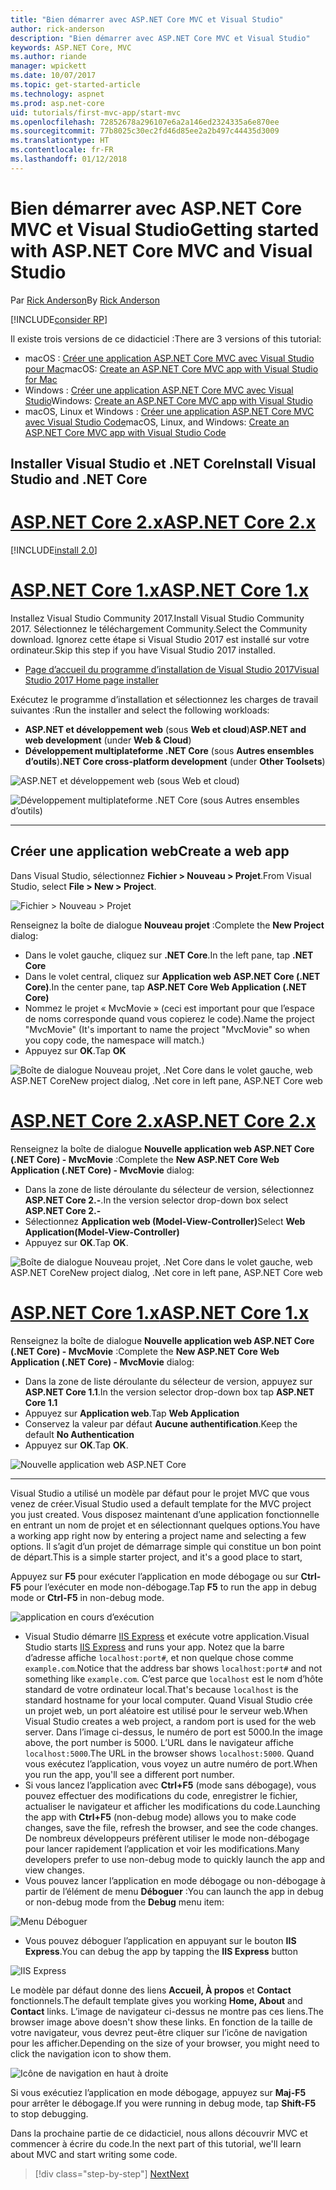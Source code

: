 ```yaml
---
title: "Bien démarrer avec ASP.NET Core MVC et Visual Studio"
author: rick-anderson
description: "Bien démarrer avec ASP.NET Core MVC et Visual Studio"
keywords: ASP.NET Core, MVC
ms.author: riande
manager: wpickett
ms.date: 10/07/2017
ms.topic: get-started-article
ms.technology: aspnet
ms.prod: asp.net-core
uid: tutorials/first-mvc-app/start-mvc
ms.openlocfilehash: 72852678a296107e6a2a146ed2324335a6e870ee
ms.sourcegitcommit: 77b8025c30ec2fd46d85ee2a2b497c44435d3009
ms.translationtype: HT
ms.contentlocale: fr-FR
ms.lasthandoff: 01/12/2018
---
```

# <a name="getting-started-with-aspnet-core-mvc-and-visual-studio"></a><span data-ttu-id="69ea6-104">Bien démarrer avec ASP.NET Core MVC et Visual Studio</span><span class="sxs-lookup"><span data-stu-id="69ea6-104">Getting started with ASP.NET Core MVC and Visual Studio</span></span>

<span data-ttu-id="69ea6-105">Par [Rick Anderson](https://twitter.com/RickAndMSFT)</span><span class="sxs-lookup"><span data-stu-id="69ea6-105">By [Rick Anderson](https://twitter.com/RickAndMSFT)</span></span>

[!INCLUDE[consider RP](../../includes/razor.md)]

<span data-ttu-id="69ea6-106">Il existe trois versions de ce didacticiel :</span><span class="sxs-lookup"><span data-stu-id="69ea6-106">There are 3 versions of this tutorial:</span></span>

* <span data-ttu-id="69ea6-107">macOS : [Créer une application ASP.NET Core MVC avec Visual Studio pour Mac](xref:tutorials/first-mvc-app-mac/start-mvc)</span><span class="sxs-lookup"><span data-stu-id="69ea6-107">macOS: [Create an ASP.NET Core MVC app with Visual Studio for Mac](xref:tutorials/first-mvc-app-mac/start-mvc)</span></span>
* <span data-ttu-id="69ea6-108">Windows : [Créer une application ASP.NET Core MVC avec Visual Studio](xref:tutorials/first-mvc-app/start-mvc)</span><span class="sxs-lookup"><span data-stu-id="69ea6-108">Windows: [Create an ASP.NET Core MVC app with Visual Studio](xref:tutorials/first-mvc-app/start-mvc)</span></span>
* <span data-ttu-id="69ea6-109">macOS, Linux et Windows : [Créer une application ASP.NET Core MVC avec Visual Studio Code](xref:tutorials/first-mvc-app-xplat/start-mvc)</span><span class="sxs-lookup"><span data-stu-id="69ea6-109">macOS, Linux, and Windows: [Create an ASP.NET Core MVC app with Visual Studio Code](xref:tutorials/first-mvc-app-xplat/start-mvc)</span></span>

## <a name="install-visual-studio-and-net-core"></a><span data-ttu-id="69ea6-110">Installer Visual Studio et .NET Core</span><span class="sxs-lookup"><span data-stu-id="69ea6-110">Install Visual Studio and .NET Core</span></span>

# <a name="aspnet-core-2xtabaspnetcore2x"></a>[<span data-ttu-id="69ea6-111">ASP.NET Core 2.x</span><span class="sxs-lookup"><span data-stu-id="69ea6-111">ASP.NET Core 2.x</span></span>](#tab/aspnetcore2x)

[!INCLUDE[install 2.0](../../includes/install2.0.md)]

# <a name="aspnet-core-1xtabaspnetcore1x"></a>[<span data-ttu-id="69ea6-112">ASP.NET Core 1.x</span><span class="sxs-lookup"><span data-stu-id="69ea6-112">ASP.NET Core 1.x</span></span>](#tab/aspnetcore1x)

<span data-ttu-id="69ea6-113">Installez Visual Studio Community 2017.</span><span class="sxs-lookup"><span data-stu-id="69ea6-113">Install Visual Studio Community 2017.</span></span> <span data-ttu-id="69ea6-114">Sélectionnez le téléchargement Community.</span><span class="sxs-lookup"><span data-stu-id="69ea6-114">Select the Community download.</span></span> <span data-ttu-id="69ea6-115">Ignorez cette étape si Visual Studio 2017 est installé sur votre ordinateur.</span><span class="sxs-lookup"><span data-stu-id="69ea6-115">Skip this step if you have Visual Studio 2017 installed.</span></span>

* [<span data-ttu-id="69ea6-116">Page d’accueil du programme d’installation de Visual Studio 2017</span><span class="sxs-lookup"><span data-stu-id="69ea6-116">Visual Studio 2017 Home page installer</span></span>](https://www.visualstudio.com/)

<span data-ttu-id="69ea6-117">Exécutez le programme d’installation et sélectionnez les charges de travail suivantes :</span><span class="sxs-lookup"><span data-stu-id="69ea6-117">Run the installer and select the following workloads:</span></span>

* <span data-ttu-id="69ea6-118">**ASP.NET et développement web** (sous **Web et cloud**)</span><span class="sxs-lookup"><span data-stu-id="69ea6-118">**ASP.NET and web development** (under **Web & Cloud**)</span></span>
* <span data-ttu-id="69ea6-119">**Développement multiplateforme .NET Core** (sous **Autres ensembles d’outils**)</span><span class="sxs-lookup"><span data-stu-id="69ea6-119">**.NET Core cross-platform development** (under **Other Toolsets**)</span></span>

![**ASP.NET et développement web** (sous **Web et cloud**)](start-mvc/_static/web_workload.png)

![**Développement multiplateforme .NET Core** (sous **Autres ensembles d’outils**)](start-mvc/_static/x_plat_wl.png)

---

## <a name="create-a-web-app"></a><span data-ttu-id="69ea6-122">Créer une application web</span><span class="sxs-lookup"><span data-stu-id="69ea6-122">Create a web app</span></span>

<span data-ttu-id="69ea6-123">Dans Visual Studio, sélectionnez **Fichier > Nouveau > Projet**.</span><span class="sxs-lookup"><span data-stu-id="69ea6-123">From Visual Studio, select  **File > New > Project**.</span></span>

![Fichier > Nouveau > Projet](start-mvc/_static/alt_new_project.png)

<span data-ttu-id="69ea6-125">Renseignez la boîte de dialogue **Nouveau projet** :</span><span class="sxs-lookup"><span data-stu-id="69ea6-125">Complete the **New Project** dialog:</span></span>

* <span data-ttu-id="69ea6-126">Dans le volet gauche, cliquez sur **.NET Core**.</span><span class="sxs-lookup"><span data-stu-id="69ea6-126">In the left pane, tap **.NET Core**</span></span>
* <span data-ttu-id="69ea6-127">Dans le volet central, cliquez sur **Application web ASP.NET Core (.NET Core)**.</span><span class="sxs-lookup"><span data-stu-id="69ea6-127">In the center pane, tap **ASP.NET Core Web Application (.NET Core)**</span></span>
* <span data-ttu-id="69ea6-128">Nommez le projet « MvcMovie » (ceci est important pour que l’espace de noms corresponde quand vous copierez le code).</span><span class="sxs-lookup"><span data-stu-id="69ea6-128">Name the project "MvcMovie" (It's important to name the project "MvcMovie" so when you copy code, the namespace will match.)</span></span>
* <span data-ttu-id="69ea6-129">Appuyez sur **OK**.</span><span class="sxs-lookup"><span data-stu-id="69ea6-129">Tap **OK**</span></span>

![<span data-ttu-id="69ea6-130">Boîte de dialogue Nouveau projet, .Net Core dans le volet gauche, web ASP.NET Core</span><span class="sxs-lookup"><span data-stu-id="69ea6-130">New project dialog, .Net core in left pane, ASP.NET Core web</span></span> ](start-mvc/_static/new_project2.png)


# <a name="aspnet-core-2xtabaspnetcore2x"></a>[<span data-ttu-id="69ea6-131">ASP.NET Core 2.x</span><span class="sxs-lookup"><span data-stu-id="69ea6-131">ASP.NET Core 2.x</span></span>](#tab/aspnetcore2x)

<span data-ttu-id="69ea6-132">Renseignez la boîte de dialogue **Nouvelle application web ASP.NET Core (.NET Core) - MvcMovie** :</span><span class="sxs-lookup"><span data-stu-id="69ea6-132">Complete the **New ASP.NET Core Web Application (.NET Core) - MvcMovie** dialog:</span></span>

* <span data-ttu-id="69ea6-133">Dans la zone de liste déroulante du sélecteur de version, sélectionnez **ASP.NET Core 2.-**.</span><span class="sxs-lookup"><span data-stu-id="69ea6-133">In the version selector drop-down box select **ASP.NET Core 2.-**</span></span>
* <span data-ttu-id="69ea6-134">Sélectionnez **Application web (Model-View-Controller)**</span><span class="sxs-lookup"><span data-stu-id="69ea6-134">Select **Web Application(Model-View-Controller)**</span></span>
* <span data-ttu-id="69ea6-135">Appuyez sur **OK**.</span><span class="sxs-lookup"><span data-stu-id="69ea6-135">Tap **OK**.</span></span>

![<span data-ttu-id="69ea6-136">Boîte de dialogue Nouveau projet, .Net Core dans le volet gauche, web ASP.NET Core</span><span class="sxs-lookup"><span data-stu-id="69ea6-136">New project dialog, .Net core in left pane, ASP.NET Core web</span></span> ](start-mvc/_static/new_project22.png)

# <a name="aspnet-core-1xtabaspnetcore1x"></a>[<span data-ttu-id="69ea6-137">ASP.NET Core 1.x</span><span class="sxs-lookup"><span data-stu-id="69ea6-137">ASP.NET Core 1.x</span></span>](#tab/aspnetcore1x)

<span data-ttu-id="69ea6-138">Renseignez la boîte de dialogue **Nouvelle application web ASP.NET Core (.NET Core) - MvcMovie** :</span><span class="sxs-lookup"><span data-stu-id="69ea6-138">Complete the **New ASP.NET Core Web Application (.NET Core) - MvcMovie** dialog:</span></span>

* <span data-ttu-id="69ea6-139">Dans la zone de liste déroulante du sélecteur de version, appuyez sur **ASP.NET Core 1.1**.</span><span class="sxs-lookup"><span data-stu-id="69ea6-139">In the version selector drop-down box tap **ASP.NET Core 1.1**</span></span>
* <span data-ttu-id="69ea6-140">Appuyez sur **Application web**.</span><span class="sxs-lookup"><span data-stu-id="69ea6-140">Tap **Web Application**</span></span>
* <span data-ttu-id="69ea6-141">Conservez la valeur par défaut **Aucune authentification**.</span><span class="sxs-lookup"><span data-stu-id="69ea6-141">Keep the default **No Authentication**</span></span>
* <span data-ttu-id="69ea6-142">Appuyez sur **OK**.</span><span class="sxs-lookup"><span data-stu-id="69ea6-142">Tap **OK**.</span></span>

![Nouvelle application web ASP.NET Core](start-mvc/_static/p3.png)

---

<span data-ttu-id="69ea6-144">Visual Studio a utilisé un modèle par défaut pour le projet MVC que vous venez de créer.</span><span class="sxs-lookup"><span data-stu-id="69ea6-144">Visual Studio used a default template for the MVC project you just created.</span></span> <span data-ttu-id="69ea6-145">Vous disposez maintenant d’une application fonctionnelle en entrant un nom de projet et en sélectionnant quelques options.</span><span class="sxs-lookup"><span data-stu-id="69ea6-145">You have a working app right now by entering a project name and selecting a few options.</span></span> <span data-ttu-id="69ea6-146">Il s’agit d’un projet de démarrage simple qui constitue un bon point de départ.</span><span class="sxs-lookup"><span data-stu-id="69ea6-146">This is a simple starter project, and it's a good place to start,</span></span>

<span data-ttu-id="69ea6-147">Appuyez sur **F5** pour exécuter l’application en mode débogage ou sur **Ctrl-F5** pour l’exécuter en mode non-débogage.</span><span class="sxs-lookup"><span data-stu-id="69ea6-147">Tap **F5** to run the app in debug mode or **Ctrl-F5** in non-debug mode.</span></span>
<!-- These images are also used by uid: tutorials/first-mvc-app-xplat/start-mvc -->
![application en cours d’exécution](start-mvc/_static/1.png)

* <span data-ttu-id="69ea6-149">Visual Studio démarre [IIS Express](https://docs.microsoft.com/iis/extensions/introduction-to-iis-express/iis-express-overview) et exécute votre application.</span><span class="sxs-lookup"><span data-stu-id="69ea6-149">Visual Studio starts [IIS Express](https://docs.microsoft.com/iis/extensions/introduction-to-iis-express/iis-express-overview) and runs your app.</span></span> <span data-ttu-id="69ea6-150">Notez que la barre d’adresse affiche `localhost:port#`, et non quelque chose comme `example.com`.</span><span class="sxs-lookup"><span data-stu-id="69ea6-150">Notice that the address bar shows `localhost:port#` and not something like `example.com`.</span></span> <span data-ttu-id="69ea6-151">C’est parce que `localhost` est le nom d’hôte standard de votre ordinateur local.</span><span class="sxs-lookup"><span data-stu-id="69ea6-151">That's because `localhost` is the standard hostname for your local computer.</span></span> <span data-ttu-id="69ea6-152">Quand Visual Studio crée un projet web, un port aléatoire est utilisé pour le serveur web.</span><span class="sxs-lookup"><span data-stu-id="69ea6-152">When Visual Studio creates a web project, a random port is used for the web server.</span></span> <span data-ttu-id="69ea6-153">Dans l’image ci-dessus, le numéro de port est 5000.</span><span class="sxs-lookup"><span data-stu-id="69ea6-153">In the image above, the port number is 5000.</span></span> <span data-ttu-id="69ea6-154">L’URL dans le navigateur affiche `localhost:5000`.</span><span class="sxs-lookup"><span data-stu-id="69ea6-154">The URL in the browser shows `localhost:5000`.</span></span> <span data-ttu-id="69ea6-155">Quand vous exécutez l’application, vous voyez un autre numéro de port.</span><span class="sxs-lookup"><span data-stu-id="69ea6-155">When you run the app, you'll see a different port number.</span></span>
* <span data-ttu-id="69ea6-156">Si vous lancez l’application avec **Ctrl+F5** (mode sans débogage), vous pouvez effectuer des modifications du code, enregistrer le fichier, actualiser le navigateur et afficher les modifications du code.</span><span class="sxs-lookup"><span data-stu-id="69ea6-156">Launching the app with **Ctrl+F5** (non-debug mode) allows you to make code changes, save the file, refresh the browser, and see the code changes.</span></span> <span data-ttu-id="69ea6-157">De nombreux développeurs préfèrent utiliser le mode non-débogage pour lancer rapidement l’application et voir les modifications.</span><span class="sxs-lookup"><span data-stu-id="69ea6-157">Many developers prefer to use non-debug mode to quickly launch the app and view changes.</span></span>
* <span data-ttu-id="69ea6-158">Vous pouvez lancer l’application en mode débogage ou non-débogage à partir de l’élément de menu **Déboguer** :</span><span class="sxs-lookup"><span data-stu-id="69ea6-158">You can launch the app in debug or non-debug mode from the **Debug** menu item:</span></span>

![Menu Déboguer](start-mvc/_static/debug_menu.png)

* <span data-ttu-id="69ea6-160">Vous pouvez déboguer l’application en appuyant sur le bouton **IIS Express**.</span><span class="sxs-lookup"><span data-stu-id="69ea6-160">You can debug the app by tapping the **IIS Express** button</span></span>

![IIS Express](start-mvc/_static/iis_express.png)

<span data-ttu-id="69ea6-162">Le modèle par défaut donne des liens **Accueil, À propos** et **Contact** fonctionnels.</span><span class="sxs-lookup"><span data-stu-id="69ea6-162">The default template gives you working **Home, About** and **Contact** links.</span></span> <span data-ttu-id="69ea6-163">L’image de navigateur ci-dessus ne montre pas ces liens.</span><span class="sxs-lookup"><span data-stu-id="69ea6-163">The browser image above doesn't show these links.</span></span> <span data-ttu-id="69ea6-164">En fonction de la taille de votre navigateur, vous devrez peut-être cliquer sur l’icône de navigation pour les afficher.</span><span class="sxs-lookup"><span data-stu-id="69ea6-164">Depending on the size of your browser, you might need to click the navigation icon to show them.</span></span>

![Icône de navigation en haut à droite](start-mvc/_static/2.png)

<span data-ttu-id="69ea6-166">Si vous exécutiez l’application en mode débogage, appuyez sur **Maj-F5** pour arrêter le débogage.</span><span class="sxs-lookup"><span data-stu-id="69ea6-166">If you were running in debug mode, tap **Shift-F5** to stop debugging.</span></span>

<span data-ttu-id="69ea6-167">Dans la prochaine partie de ce didacticiel, nous allons découvrir MVC et commencer à écrire du code.</span><span class="sxs-lookup"><span data-stu-id="69ea6-167">In the next part of this tutorial, we'll learn about MVC and start writing some code.</span></span>

>[!div class="step-by-step"]
[<span data-ttu-id="69ea6-168">Next</span><span class="sxs-lookup"><span data-stu-id="69ea6-168">Next</span></span>](adding-controller.md)  
